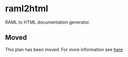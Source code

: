 # raml2html

RAML to HTML documentation generator.

## Moved

This plan has been moved. For more information see [here](https://github.com/habitat-sh/core-plans#additional-plans)
